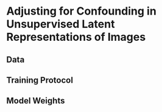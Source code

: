 # Adjusting for Confounding in Unsupervised Latent Representations of Images

Data 
----


Training Protocol 
-----------------

Model Weights
-------------
